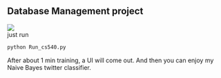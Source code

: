 ## Database Management project  
![](https://img.shields.io/badge/language-python-orange.svg)  
just run
```python
python Run_cs540.py
```
After about 1 min training, a UI will come out. And then you can enjoy my Naive Bayes twitter classifier.

